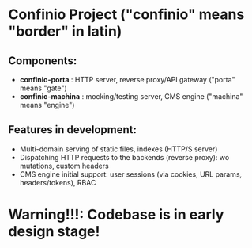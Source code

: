 # Confinio Project ("confinio" means "border" in latin)
## Components:
* **confinio-porta** : HTTP server, reverse proxy/API gateway ("porta" means "gate")
* **confinio-machina** : mocking/testing server, CMS engine ("machina" means "engine")

## Features in development:
* Multi-domain serving of static files, indexes (HTTP/S server)
* Dispatching HTTP requests to the backends (reverse proxy): wo mutations, custom headers
* CMS engine initial support: user sessions (via cookies, URL params, headers/tokens), RBAC

# **Warning!!!**: Codebase is in early design stage!

